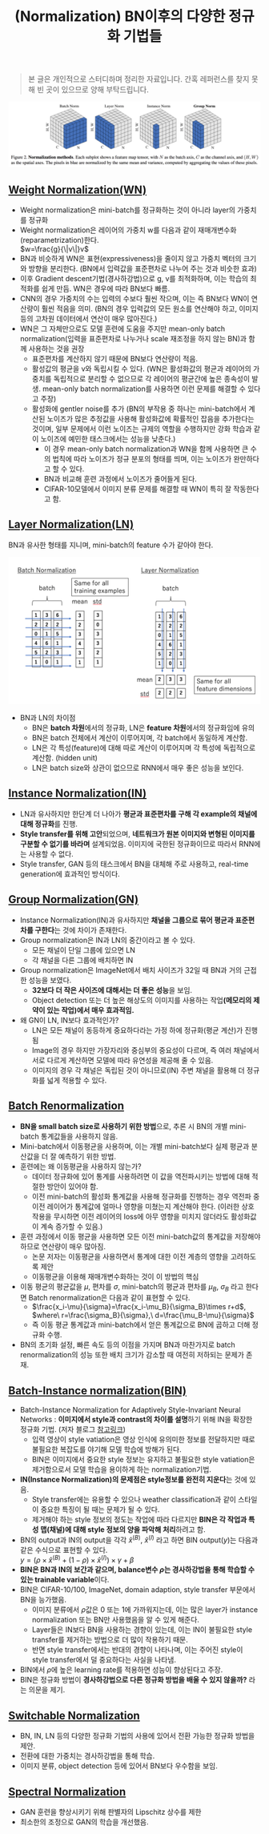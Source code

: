 ﻿---
layout: post
title: (Normalization) BN이후의 다양한 정규화 기법들
tags: [NN Methodology, DL, Normalization]
categories: [MLDLStudy]
comments: true
sitemap: true
image: /assets/img/devlog/MLDLStudy/NNMethodologies/normalizations/Norm-pic.png
accent_image: 
  background: url('/assets/img/sidebar-bg.gif') center/cover
  overlay: false
accent_color: '#ccc'
theme_color: '#ccc'
description: >
  Batch Normalization 이후의 다양한 정규화 기법들에 대해 알아봅니다. 
related_posts:
    - /devlog/_posts/Event&Seminar/2019-02-23-NAVERVisionAIHack.md
---

<Blockquote><span style="font-size:11pt">본 글은 개인적으로 스터디하며 정리한 자료입니다. 간혹 레퍼런스를 찾지 못해 빈 곳이 있으므로 양해 부탁드립니다.</span></Blockquote>

![Full-width image](/assets/img/devlog/MLDLStudy/NNMethodologies/normalizations/Norm-pic.png)


## [Weight Normalization(WN)](https://arxiv.org/pdf/1602.07868.pdf)
- Weight normalization은 mini-batch를 정규화하는 것이 아니라 layer의 가중치를 정규화
- Weight normalization은 레이어의 가중치 w를 다음과 같이 재매개변수화(reparametrization)한다. <br>
  $w=\frac{g}{\|v\|}v$
- BN과 비슷하게 WN은 표현(expressiveness)을 줄이지 않고 가중치 벡터의 크기와 방향을 분리한다. (BN에서 입력값을 표준편차로 나누어 주는 것과 비슷한 효과)
- 이후 Gradient descent기법(경사하강법)으로 g, v를 최적화하며, 이는 학습의 최적화를 쉽게 만듬. WN은 경우에 따라 BN보다 빠름.
- CNN의 경우 가중치의 수는 입력의 수보다 훨씬 작으며, 이는 즉 BN보다 WN이 연산량이 훨씬 적음을 의미. (BN의 경우 입력값의 모든 원소를 연산해야 하고, 이미지 등의 고차원 데이터에서 연산이 매우 많아진다.)
- WN은 그 자체만으로도 모델 훈련에 도움을 주지만 mean-only batch normalization(입력을 표준편차로 나누거나 scale 재조정을 하지 않는 BN)과 함께 사용하는 것을 권장
    - 표준편차를 계산하지 않기 때문에 BN보다 연산량이 적음. 
    - 활성값의 평균을 v와 독립시킬 수 있다. (WN은 활성화값의 평균과 레이어의 가중치를 독립적으로 분리할 수 없으므로 각 레이어의 평균간에 높은 종속성이 발생. mean-only batch normalization를 사용하면 이런 문제를 해결할 수 있다고 주장)
	- 활성화에 gentler noise를 추가 (BN의 부작용 중 하나는 mini-batch에서 계산된 노이즈가 많은 추정값을 사용해 활성화값에 확률적인 잡음을 추가한다는 것이며, 일부 문제에서 이런 노이즈는 규제의 역할을 수행하지만 강화 학습과 같이 노이즈에 예민한 태스크에서는 성능을 낮춘다.)
        - 이 경우 mean-only batch normalization과 WN을 함께 사용하면 큰 수의 법칙에 따라 노이즈가 정규 분포의 형태를 띄며, 이는 노이즈가 완만하다고 할 수 있다.
		- BN과 비교해 훈련 과정에서 노이즈가 줄어들게 된다. 
		- CIFAR-10모델에서 이미지 분류 문제를 해결할 때 WN이 특히 잘 작동한다고 함.

## [Layer Normalization(LN)](https://arxiv.org/pdf/1607.06450.pdf)
BN과 유사한 형태를 지니며, mini-batch의 feature 수가 같아야 한다.

![Full-width image](/assets/img/devlog/MLDLStudy/NNMethodologies/normalizations/LN.png)

- BN과 LN의 차이점
    - BN은 <b>batch 차원</b>에서의 정규화, LN은 <b>feature 차원</b>에서의 정규화임에 유의
    - BN은 batch 전체에서 계산이 이루어지며, 각 batch에서 동일하게 계산함.
    - LN은 각 특성(feature)에 대해 따로 계산이 이루어지며 각 특성에 독립적으로 계산함. (hidden unit)
    - LN은 batch size와 상관이 없으므로 RNN에서 매우 좋은 성능을 보인다.
    
## [Instance Normalization(IN)](https://arxiv.org/pdf/1607.08022.pdf)
- LN과 유사하지만 한단계 더 나아가 <b>평균과 표준편차를 구해 각 example의 채널에 대해 정규화</b>를 진행. 
- <b>Style transfer를 위해 고안</b>되었으며, <b>네트워크가 원본 이미지와 변형된 이미지를 구분할 수 없기를 바라며</b> 설계되었음. </b>이미지에 국한된 정규화</b>이므로 따라서 RNN에는 사용할 수 없다.
- Style transfer, GAN 등의 태스크에서 BN을 대체해 주로 사용하고, real-time generation에 효과적인 방식이다.

## [Group Normalization(GN)](https://arxiv.org/pdf/1803.08494.pdf)
- Instance Normalization(IN)과 유사하지만 <b>채널을 그룹으로 묶어 평균과 표준편차를 구한다</b>는 것에 차이가 존재한다.
- Group normalization은 IN과 LN의 중간이라고 볼 수 있다.
    - 모든 채널이 단일 그룹에 있으면 LN
    - 각 채널을 다른 그룹에 배치하면 IN
- Group normalization은 ImageNet에서 배치 사이즈가 32일 때 BN과 거의 근접한 성능을 보였다.
    - <b>32보다 더 작은 사이즈에 대해서는 더 좋은 성능</b>을 보임.
    - Object detection 또는 더 높은 해상도의 이미지를 사용하는 작업<b>(메모리의 제약이 있는 작업)에서 매우 효과적임.</b>
- 왜 GN이 LN, IN보다 효과적인가?
    - LN은 모든 채널이 동등하게 중요하다라는 가정 하에 정규화(평균 계산)가 진행됨
    - Image의 경우 하지만 가장자리와 중심부의 중요성이 다르며, 즉 여러 채널에서 서로 다르게 계산하면 모델에 따라 유연성을 제공해 줄 수 있음.
    - 이미지의 경우 각 채널은 독립된 것이 아니므로(IN) 주변 채널을 활용해 더 정규화를 넓게 적용할 수 있다.

## [Batch Renormalization](https://arxiv.org/pdf/1702.03275.pdf)
- <b>BN을 small batch size로 사용하기 위한 방법</b>으로, 추론 시 BN의 개별 mini-batch 통계값들을 사용하지 않음.
- Mini-batch에서 이동평균을 사용하며, 이는 개별 mini-batch보다 실제 평균과 분산값을 더 잘 예측하기 위한 방법.
- 훈련에는 왜 이동평균을 사용하지 않는가?
    - 데이터 정규화에 있어 통계를 사용하려면 이 값을 역전파시키는 방법에 대해 적절한 방안이 있어야 함.
    - 이전 mini-batch의 활성화 통계값을 사용해 정규화를 진행하는 경우 역전파 중 이전 레이어가 통계값에 얼마나 영향을 미쳤는지 계산해야 한다. (이러한 상호 작용을 무시하면 이전 레이어의 loss에 아무 영향을 미치지 않더라도 활성화값이 계속 증가할 수 있음.)
- 훈련 과정에서 이동 평균을 사용하면 모든 이전 mini-batch값의 통계값을 저장해야 하므로 연산량이 매우 많아짐. 
    - 논문 저자는 이동평균을 사용하면서 통계에 대한 이전 계층의 영향을 고려하도록 제안
    - 이동평균을 이용해 재매개변수화하는 것이 이 방법의 핵심
- 이동 평균의 평균값을 $\mu$, 편차를 $\sigma$, mini-batch의 평균과 편차를 $\mu_{B}$, $\sigma_{B}$ 라고 한다면 Batch renormalization은 다음과 같이 표현할 수 있다. 
    - $\frac{x_i-\mu}{\sigma}=\frac{x_i-\mu_B}{\sigma_B}\times r+d$, $where\ r=\frac{\sigma_B}{\sigma},\ d=\frac{\mu_B-\mu}{\sigma}$
    - 즉 이동 평균 통계값과 mini-batch에서 얻은 통계값으로 BN에 곱하고 더해 정규화 수행.
- BN의 초기화 설정, 빠른 속도 등의 이점을 가지며 BN과 마찬가지로 batch renormalization의 성능 또한 배치 크기가 감소할 때 여전히 저하되는 문제가 존재.

## [Batch-Instance normalization(BIN)](https://arxiv.org/pdf/1805.07925.pdf)
- Batch-Instance Normalization for Adaptively Style-Invariant Neural Networks : <b>이미지에서 style과 contrast의 차이를 설명</b>하기 위해 IN을 확장한 정규화 기법. (저자 블로그 [참고링크](https://blog.lunit.io/2018/05/25/batch-instance-normalization/?fbclid=IwAR2lngdd7xwA4Om13XHHJBpVjuo3SlM-U0umhKAqjuAdVHAuePPTFpQrEbs))
    - 입력 영상이 style vatiation은 영상 인식에 유의미한 정보를 전달하지만 때로 불필요한 복잡도를 야기해 모델 학습에 방해가 된다.
    - BIN은 이미지에서 중요한 style 정보는 유지하고 불필요한 style vatiation은 제거함으로서 모델 학습을 용이하게 하는 normalization기법.
- <b>IN(Instance Normalization)의 문제점은 style정보를 완전히 지운다</b>는 것에 있음.
    - Style transfer에는 유용할 수 있으나 weather classification과 같이 스타일이 중요한 특징이 될 때는 문제가 될 수 있다.
    - 제거해야 하는 style 정보의 정도는 작업에 따라 다르지만 <b>BIN은 각 작업과 특성 맵(채널)에 대해 style 정보의 양을 파악해 처리</b>하려고 함.
- BN의 output과 IN의 output을 각각 ${\hat{x}}^{(B)}$, ${\hat{x}}^{(I)}$ 라고 하면 BIN output($y$)는 다음과 같은 수식으로 표현할 수 있다.<br>
   $y=(\rho\times{\hat{x}}^{(B)}+(1-\rho)\times{\hat{x}}^{(I)})\times\gamma+\beta$ 
- <b>BIN은 BN과 IN의 보간과 같으며, balance변수 $\rho$는 경사하강법을 통해 학습할 수 있는 trainable variable</b>이다. 
- BIN은 CIFAR-10/100, ImageNet, domain adaption, style transfer 부문에서 BN을 능가했음.
    - 이미지 분류에서 $\rho$값은 0 또는 1에 가까워지는데, 이는 많은 layer가 instance normalization 또는 BN만 사용했음을 알 수 있게 해준다. 
    - Layer들은 IN보다 BN을 사용하는 경향이 있는데, 이는 IN이 불필요한 style transfer를 제거하는 방법으로 더 많이 작용하기 때문. 
    - 반면 style transfer에서는 반대의 경향이 나타나며, 이는 주어진 style이 style transfer에서 덜 중요하다는 사실을 나타냄.
- BIN에서 $\rho$에 높은 learning rate를 적용하면 성능이 향상된다고 주장.
- BIN은 정규화 방법이 <b>경사하강법으로 다른 정규화 방법을 배울 수 있지 않을까?</b> 라는 의문을 제기.

## [Switchable Normalization](https://arxiv.org/pdf/1811.07727v1.pdf)
- BN, IN, LN 등의 다양한 정규화 기법의 사용에 있어서 전환 가능한 정규화 방법을 제안.
- 전환에 대한 가중치는 경사하강법을 통해 학습. 
- 이미지 분류, object detection 등에 있어서 BN보다 우수함을 보임.

## [Spectral Normalization](https://arxiv.org/pdf/1805.07925.pdf)
- GAN 훈련을 향상시키기 위해 판별자의 Lipschitz 상수를 제한
- 최소한의 조정으로 GAN의 학습을 개선했음.